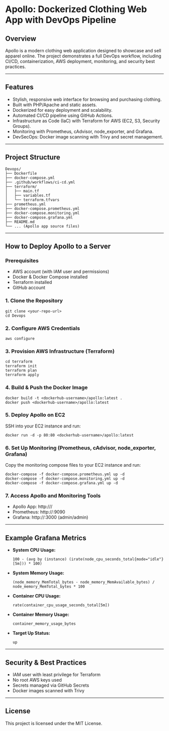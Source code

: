 
# Apollo: Dockerized Clothing Web App with DevOps Pipeline

## Overview
Apollo is a modern clothing web application designed to showcase and sell apparel online. The project demonstrates a full DevOps workflow, including CI/CD, containerization, AWS deployment, monitoring, and security best practices.

---

## Features
- Stylish, responsive web interface for browsing and purchasing clothing.
- Built with PHP/Apache and static assets.
- Dockerized for easy deployment and scalability.
- Automated CI/CD pipeline using GitHub Actions.
- Infrastructure as Code (IaC) with Terraform for AWS (EC2, S3, Security Groups).
- Monitoring with Prometheus, cAdvisor, node_exporter, and Grafana.
- DevSecOps: Docker image scanning with Trivy and secret management.

---

## Project Structure
```
Devops/
├── Dockerfile
├── docker-compose.yml
├── .github/workflows/ci-cd.yml
├── terraform/
│   ├── main.tf
│   ├── variables.tf
│   └── terraform.tfvars
├── prometheus.yml
├── docker-compose.prometheus.yml
├── docker-compose.monitoring.yml
├── docker-compose.grafana.yml
├── README.md
└── ... (Apollo app source files)
```

---

## How to Deploy Apollo to a Server

### Prerequisites
- AWS account (with IAM user and permissions)
- Docker & Docker Compose installed
- Terraform installed
- GitHub account

### 1. Clone the Repository
```
git clone <your-repo-url>
cd Devops
```

### 2. Configure AWS Credentials
```
aws configure
```

### 3. Provision AWS Infrastructure (Terraform)
```
cd terraform
terraform init
terraform plan
terraform apply
```

### 4. Build & Push the Docker Image
```
docker build -t <dockerhub-username>/apollo:latest .
docker push <dockerhub-username>/apollo:latest
```

### 5. Deploy Apollo on EC2
SSH into your EC2 instance and run:
```
docker run -d -p 80:80 <dockerhub-username>/apollo:latest
```

### 6. Set Up Monitoring (Prometheus, cAdvisor, node_exporter, Grafana)
Copy the monitoring compose files to your EC2 instance and run:
```
docker-compose -f docker-compose.prometheus.yml up -d
docker-compose -f docker-compose.monitoring.yml up -d
docker-compose -f docker-compose.grafana.yml up -d
```

### 7. Access Apollo and Monitoring Tools
- Apollo App: http://<ec2-public-ip>/
- Prometheus: http://<ec2-public-ip>:9090
- Grafana: http://<ec2-public-ip>:3000 (admin/admin)

---

## Example Grafana Metrics
- **System CPU Usage:**
  ```
  100 - (avg by (instance) (irate(node_cpu_seconds_total{mode="idle"}[5m])) * 100)
  ```
- **System Memory Usage:**
  ```
  (node_memory_MemTotal_bytes - node_memory_MemAvailable_bytes) / node_memory_MemTotal_bytes * 100
  ```
- **Container CPU Usage:**
  ```
  rate(container_cpu_usage_seconds_total[5m])
  ```
- **Container Memory Usage:**
  ```
  container_memory_usage_bytes
  ```
- **Target Up Status:**
  ```
  up
  ```

---

## Security & Best Practices
- IAM user with least privilege for Terraform
- No root AWS keys used
- Secrets managed via GitHub Secrets
- Docker images scanned with Trivy

---

## License
This project is licensed under the MIT License.
